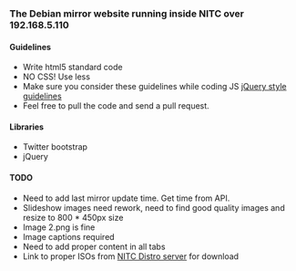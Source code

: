 ### The Debian mirror website running inside NITC over 192.168.5.110 ###


#### Guidelines ####
	
* Write html5 standard code
* NO CSS! Use less
* Make sure you consider these guidelines while coding JS [jQuery style guidelines](http://docs.jquery.com/JQuery_Core_Style_Guidelines)
* Feel free to pull the code and send a pull request.


#### Libraries ####
	
* Twitter bootstrap
* jQuery


#### TODO ####
	
* Need to add last mirror update time. Get time from API.
* Slideshow images need rework, need to find good quality images and resize to 800 * 450px size
* Image 2.png is fine
* Image captions required
* Need to add proper content in all tabs
* Link to proper ISOs from [NITC Distro server](http://192.168.40.130/distros/Debian%20GNU%20Linux/Squeeze/) for download
